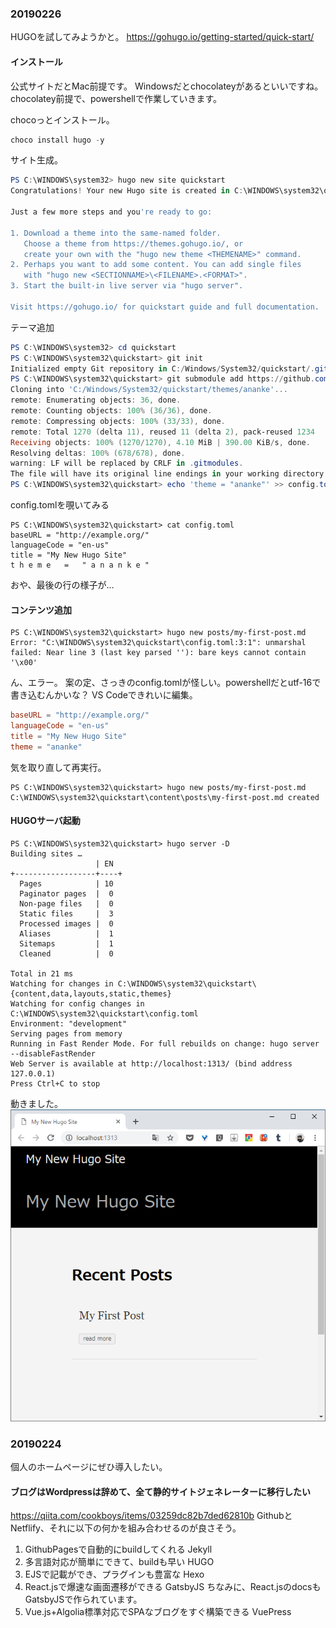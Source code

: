 
### 20190226
HUGOを試してみようかと。
https://gohugo.io/getting-started/quick-start/

#### インストール
公式サイトだとMac前提です。
Windowsだとchocolateyがあるといいですね。
chocolatey前提で、powershellで作業していきます。

chocoっとインストール。

```powershell
choco install hugo -y
```
サイト生成。
```powershell
PS C:\WINDOWS\system32> hugo new site quickstart
Congratulations! Your new Hugo site is created in C:\WINDOWS\system32\quickstart.

Just a few more steps and you're ready to go:

1. Download a theme into the same-named folder.
   Choose a theme from https://themes.gohugo.io/, or
   create your own with the "hugo new theme <THEMENAME>" command.
2. Perhaps you want to add some content. You can add single files
   with "hugo new <SECTIONNAME>\<FILENAME>.<FORMAT>".
3. Start the built-in live server via "hugo server".

Visit https://gohugo.io/ for quickstart guide and full documentation.
```

テーマ追加
```powershell
PS C:\WINDOWS\system32> cd quickstart
PS C:\WINDOWS\system32\quickstart> git init
Initialized empty Git repository in C:/Windows/System32/quickstart/.git/
PS C:\WINDOWS\system32\quickstart> git submodule add https://github.com/budparr/gohugo-theme-ananke.git themes/ananke
Cloning into 'C:/Windows/System32/quickstart/themes/ananke'...
remote: Enumerating objects: 36, done.
remote: Counting objects: 100% (36/36), done.
remote: Compressing objects: 100% (33/33), done.
remote: Total 1270 (delta 11), reused 11 (delta 2), pack-reused 1234
Receiving objects: 100% (1270/1270), 4.10 MiB | 390.00 KiB/s, done.
Resolving deltas: 100% (678/678), done.
warning: LF will be replaced by CRLF in .gitmodules.
The file will have its original line endings in your working directory
PS C:\WINDOWS\system32\quickstart> echo 'theme = "ananke"' >> config.toml
```
config.tomlを覗いてみる
```
PS C:\WINDOWS\system32\quickstart> cat config.toml
baseURL = "http://example.org/"
languageCode = "en-us"
title = "My New Hugo Site"
t h e m e   =   " a n a n k e "
```
おや、最後の行の様子が…

#### コンテンツ追加
```
PS C:\WINDOWS\system32\quickstart> hugo new posts/my-first-post.md
Error: "C:\WINDOWS\system32\quickstart\config.toml:3:1": unmarshal failed: Near line 3 (last key parsed ''): bare keys cannot contain '\x00'
```
ん、エラー。
案の定、さっきのconfig.tomlが怪しい。powershellだとutf-16で書き込むんかいな？
VS Codeできれいに編集。
```toml
baseURL = "http://example.org/"
languageCode = "en-us"
title = "My New Hugo Site"
theme = "ananke"
```

気を取り直して再実行。
```
PS C:\WINDOWS\system32\quickstart> hugo new posts/my-first-post.md
C:\WINDOWS\system32\quickstart\content\posts\my-first-post.md created
```



#### HUGOサーバ起動
```
PS C:\WINDOWS\system32\quickstart> hugo server -D
Building sites …
                   | EN
+------------------+----+
  Pages            | 10
  Paginator pages  |  0
  Non-page files   |  0
  Static files     |  3
  Processed images |  0
  Aliases          |  1
  Sitemaps         |  1
  Cleaned          |  0

Total in 21 ms
Watching for changes in C:\WINDOWS\system32\quickstart\{content,data,layouts,static,themes}
Watching for config changes in C:\WINDOWS\system32\quickstart\config.toml
Environment: "development"
Serving pages from memory
Running in Fast Render Mode. For full rebuilds on change: hugo server --disableFastRender
Web Server is available at http://localhost:1313/ (bind address 127.0.0.1)
Press Ctrl+C to stop
```
動きました。
![](./img/20190226/SnapCrab_My%20New%20Hugo%20Site%20-%20Google%20Chrome_2019-2-26_22-35-41_No-00.png)





### 20190224
個人のホームページにぜひ導入したい。
#### ブログはWordpressは辞めて、全て静的サイトジェネレーターに移行したい

https://qiita.com/cookboys/items/03259dc82b7ded62810b
GithubとNetflify、それに以下の何かを組み合わせるのが良さそう。
1. GithubPagesで自動的にbuildしてくれる Jekyll
1. 多言語対応が簡単にできて、buildも早い HUGO
1. EJSで記載ができ、プラグインも豊富な Hexo
1. React.jsで爆速な画面遷移ができる GatsbyJS
   ちなみに、React.jsのdocsもGatsbyJSで作られています。
1. Vue.js+Algolia標準対応でSPAなブログをすぐ構築できる VuePress

